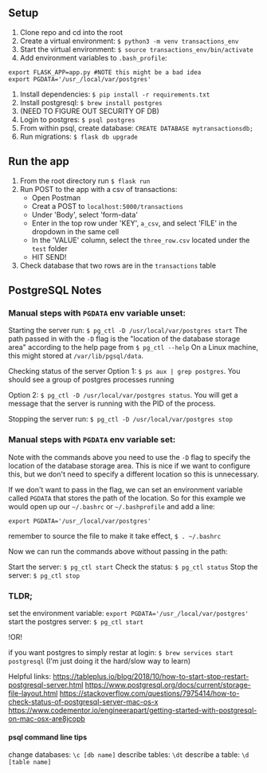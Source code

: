 ## Setup

1. Clone repo and cd into the root
1. Create a virtual environment: `$ python3 -m venv transactions_env`
1. Start the virtual environment: `$ source transactions_env/bin/activate`
1. Add environment variables to `.bash_profile`:
```
export FLASK_APP=app.py #NOTE this might be a bad idea
export PGDATA='/usr_/local/var/postgres'
```
1. Install dependencies: `$ pip install -r requirements.txt`
1. Install postgresql: `$ brew install postgres`
1. (NEED TO FIGURE OUT SECURITY OF DB)
1. Login to postgres: `$ psql postgres`
1. From within psql, create database: `CREATE DATABASE mytransactionsdb;`
1. Run migrations: `$ flask db upgrade` 

## Run the app
1. From the root directory run `$ flask run`
2. Run POST to the app with a csv of transactions:
    * Open Postman
    * Creat a POST to `localhost:5000/transactions`
    * Under 'Body', select 'form-data'
    * Enter in the top row under 'KEY', `a_csv`, and select 'FILE' in the dropdown in the same cell
    * In the 'VALUE' column, select the `three_row.csv` located under the `test` folder
    * HIT SEND!
3. Check database that two rows are in the `transactions` table



## PostgreSQL Notes

### Manual steps with `PGDATA` env variable unset:

Starting the server
run: `$ pg_ctl -D /usr/local/var/postgres start`
The path passed in with the `-D` flag is the "location of the database storage area" according to the help page from `$ pg_ctl --help`
On a Linux machine, this might stored at `/var/lib/pgsql/data`. 

Checking status of the server
Option 1: `$ ps aux | grep postgres`. You should see a group of postgres processes running

Option 2: `$ pg_ctl -D /usr/local/var/postgres status`. You will get a message that the server is running with the PID of the process.

Stopping the server
run: `$ pg_ctl -D /usr/local/var/postgres stop`



### Manual steps with `PGDATA` env variable set:

Note with the commands above you need to use the `-D` flag to specify the location of the database storage area. 
This is nice if we want to configure this, but we don't need to specify a different location so this is unnecessary. 

If we don't want to pass in the flag, we can set an environment variable called `PGDATA` that stores the path of the location. So for this example we would open up our `~/.bashrc` or `~/.bashprofile` and add a line:
```
export PGDATA='/usr_/local/var/postgres'
```
remember to source the file to make it take effect, `$ . ~/.bashrc`

Now we can run the commands above without passing in the path:

Start the server: `$ pg_ctl start`
Check the status: `$ pg_ctl status`
Stop the server: `$ pg_ctl stop`


### TLDR;
set the environment variable: `export PGDATA='/usr_/local/var/postgres'`
start the postgres server: `$ pg_ctl start`

!OR!

if you want postgres to simply restar at login: `$ brew services start postgresql`
(I'm just doing it the hard/slow way to learn)


Helpful links:
https://tableplus.io/blog/2018/10/how-to-start-stop-restart-postgresql-server.html
https://www.postgresql.org/docs/current/storage-file-layout.html
https://stackoverflow.com/questions/7975414/how-to-check-status-of-postgresql-server-mac-os-x
https://www.codementor.io/engineerapart/getting-started-with-postgresql-on-mac-osx-are8jcopb

#### psql command line tips

change databases: `\c [db name]`
describe tables: `\dt`
describe a table: `\d [table name]`
